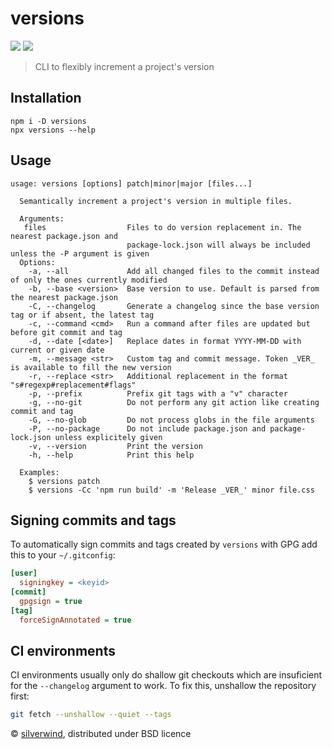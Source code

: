 # versions
[![](https://img.shields.io/npm/v/versions.svg?style=flat)](https://www.npmjs.org/package/versions) [![](https://img.shields.io/npm/dm/versions.svg)](https://www.npmjs.org/package/versions)

> CLI to flexibly increment a project's version

## Installation
```
npm i -D versions
npx versions --help
```

## Usage
```
usage: versions [options] patch|minor|major [files...]

  Semantically increment a project's version in multiple files.

  Arguments:
   files                  Files to do version replacement in. The nearest package.json and
                          package-lock.json will always be included unless the -P argument is given
  Options:
    -a, --all             Add all changed files to the commit instead of only the ones currently modified
    -b, --base <version>  Base version to use. Default is parsed from the nearest package.json
    -C, --changelog       Generate a changelog since the base version tag or if absent, the latest tag
    -c, --command <cmd>   Run a command after files are updated but before git commit and tag
    -d, --date [<date>]   Replace dates in format YYYY-MM-DD with current or given date
    -m, --message <str>   Custom tag and commit message. Token _VER_ is available to fill the new version
    -r, --replace <str>   Additional replacement in the format "s#regexp#replacement#flags"
    -p, --prefix          Prefix git tags with a "v" character
    -g, --no-git          Do not perform any git action like creating commit and tag
    -G, --no-glob         Do not process globs in the file arguments
    -P, --no-package      Do not include package.json and package-lock.json unless explicitely given
    -v, --version         Print the version
    -h, --help            Print this help

  Examples:
    $ versions patch
    $ versions -Cc 'npm run build' -m 'Release _VER_' minor file.css

```

## Signing commits and tags

To automatically sign commits and tags created by `versions` with GPG add this to your `~/.gitconfig`:

```ini
[user]
  signingkey = <keyid>
[commit]
  gpgsign = true
[tag]
  forceSignAnnotated = true
```

## CI environments

CI environments usually only do shallow git checkouts which are insuficient for the `--changelog` argument to work. To fix this, unshallow the repository first:

```bash
git fetch --unshallow --quiet --tags
```

© [silverwind](https://github.com/silverwind), distributed under BSD licence
